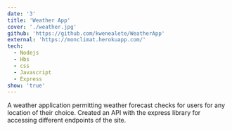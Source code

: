 ```yaml
---
date: '3'
title: 'Weather App'
cover: './weather.jpg'
github: 'https://github.com/kwenealete/WeatherApp'
external: 'https://monclimat.herokuapp.com/'
tech:
  - Nodejs
  - Hbs
  - css
  - Javascript
  - Express
show: 'true'
---
```


A weather application permitting weather forecast checks for users for any location of their choice. Created an API with the express library for accessing different endpoints of the site.
